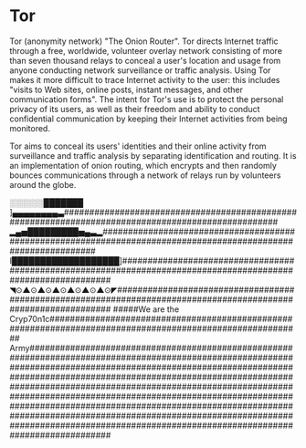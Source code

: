 # Tor

Tor (anonymity network) "The Onion Router". Tor directs Internet traffic through a free, worldwide, volunteer overlay network consisting of more than seven thousand relays to conceal a user's location and usage from anyone conducting network surveillance or traffic analysis. Using Tor makes it more difficult to trace Internet activity to the user: this includes "visits to Web sites, online posts, instant messages, and other communication forms". The intent for Tor's use is to protect the personal privacy of its users, as well as their freedom and ability to conduct confidential communication by keeping their Internet activities from being monitored.

Tor aims to conceal its users' identities and their online activity from surveillance and traffic analysis by separating identification and routing. It is an implementation of onion routing, which encrypts and then randomly bounces communications through a network of relays run by volunteers around the globe.

░░░░░░███████ ]▄▄▄▄▄▄▄▄▃###################################################################################################
▂▄▅█████████▅▄▃▂###############################################################################################################
I███████████████████]##############################################################################################################
◥⊙▲⊙▲⊙▲⊙▲⊙▲⊙▲⊙◤###############################################################################################################
#####We are the Cryp70n1c########################################################################################################## Army########################################################################################################################################################################################################################################################################################################################################################################################################################################################################################################################################
